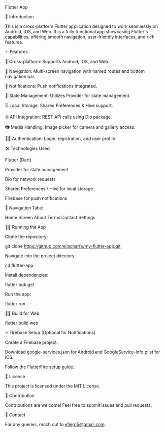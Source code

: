Flutter App

📱 Introduction

This is a cross-platform Flutter application designed to work seamlessly on Android, iOS, and Web. It is a fully functional app showcasing Flutter's capabilities, offering smooth navigation, user-friendly interfaces, and rich features.

✨ Features

🔄 Cross-platform: Supports Android, iOS, and Web.

🧭 Navigation: Multi-screen navigation with named routes and bottom navigation bar.

🔔 Notifications: Push notifications integrated.

📄 State Management: Utilizes Provider for state management.

🗄️ Local Storage: Shared Preferences & Hive support.

🌐 API Integration: REST API calls using Dio package.

📷 Media Handling: Image picker for camera and gallery access.

🧑‍💻 Authentication: Login, registration, and user profile.

🛠️ Technologies Used

Flutter (Dart)

Provider for state management

Dio for network requests

Shared Preferences / Hive for local storage

Firebase for push notifications


🔄 Navigation Tabs:

Home Screen 
About
Terms
Contact
Settings

🏃‍♂️ Running the App

Clone the repository:

git clone https://github.com/eliacharfe/my-flutter-app.git

Navigate into the project directory:

cd flutter-app

Install dependencies:

flutter pub get

Run the app:

flutter run

🧑‍💻 Build for Web

flutter build web

🔥 Firebase Setup (Optional for Notifications)

Create a Firebase project.

Download google-services.json for Android and GoogleService-Info.plist for iOS.

Follow the FlutterFire setup guide.

📜 License

This project is licensed under the MIT License.

🙌 Contribution

Contributions are welcome! Feel free to submit issues and pull requests.

📧 Contact

For any queries, reach out to efeig15@gmail.com.



